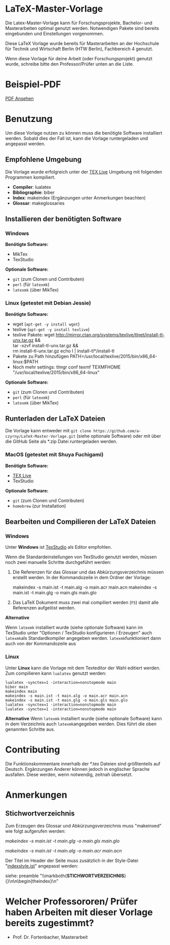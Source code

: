 # LaTeX-Master-Vorlage

Die Latex-Master-Vorlage kann für Forschungsprojekte, Bachelor- und Masterarbeiten optimal genutzt werden. Notwendigen Pakete sind bereits eingebunden und Einstellungen vorgenommen. 

Diese LaTeX Vorlage wurde bereits für Masterarbeiten an der Hochschule für Technik und Wirtschaft Berlin (HTW Berlin), Fachbereich 4 genutzt.

Wenn diese Vorlage für deine Arbeit (oder Forschungsprojekt) genutzt wurde, schreibe bitte den Professor/Prüfer unten an die Liste. 

# Beispiel-PDF

[PDF Ansehen](main.pdf)

# Benutzung

Um diese Vorlage nutzen zu können muss die benötigte Software installiert werden. Sobald dies der Fall ist, kann die Vorlage runtergeladen und angepasst werden.

## Empfohlene Umgebung
Die Vorlage wurde erfolgreich unter der [TEX Live](http://tug.org/texlive/) Umgebung mit folgenden Programmen kompiliert.

- **Compiler**: lualatex
- **Bibliographie**: biber
- **Index**: makeindex (Ergänzungen unter Anmerkungen beachten)
- **Glossar**: makeglossaries

## Installieren der benötigten Software
### Windows
**Benötigte Software:**

* MikTex
* TexStudio

**Optionale Software:**

* ```git``` (zum Clonen und Contributen)
* ```perl``` (für ```latexmk```)
* ```latexmk``` (über MikTex)

### Linux (getestet mit Debian Jessie)
**Benötigte Software:**

* wget (```apt-get -y install wget```)
* texlive (```apt-get -y install texlive```)
* texlive Pakete:
        wget http://mirror.ctan.org/systems/texlive/tlnet/install-tl-unx.tar.gz &&\
        tar -xzvf install-tl-unx.tar.gz &&\
        rm install-tl-unx.tar.gz
        echo I | install-tl*/install-tl
* Pakete zu Path hinzufügen
        PATH=/usr/local/texlive/2015/bin/x86_64-linux:$PATH    
* Noch mehr settings:
        tlmgr conf texmf TEXMFHOME "/usr/local/texlive/2015/bin/x86_64-linux"

**Optionale Software:**

* ```git``` (zum Clonen und Contributen)
* ```perl``` (für ```latexmk```)
* ```latexmk``` (über MikTex)

## Runterladen der LaTeX Dateien
Die Vorlage kann entweder mit ```git clone https://github.com/a-czyrny/LaTeX-Master-Vorlage.git``` (siehe optionale Software) oder mit über die GitHub Seite als *.zip Datei runtergeladen werden.

### MacOS (getestet mit Shuya Fuchigami)
**Benötigte Software:**
* [TEX Live](https://tug.org/mactex/)
* TexStudio

**Optionale Software:**

* ```git``` (zum Clonen und Contributen)
* ```homebrew``` (zur Installation)

## Bearbeiten und Compilieren der LaTeX Dateien
### Windows
Unter **Windows** ist [TexStudio](http://www.texstudio.org/) als Editor empfohlen.

Wenn die Standardeinstellungen von TexStudio genutzt werden, müssen noch zwei manuelle Schritte durchgeführt werden:
1. Die Referenzen für das Glossar und das Abkürzungsverzeichnis müssen erstellt werden. In der Kommandozeile in dem Ordner der Vorlage:

    makeindex -s main.ist -t main.alg -o main.acr main.acn
    makeindex -s main.ist -t main.glg -o main.gls main.glo 

2. Das LaTeX Dokument muss zwei mal compiliert werden (```F5```) damit alle Referenzen aufgelöst werden.

**Alternative** 

Wenn ```latexmk``` installiert wurde (siehe optionale Software) kann im TexStudio unter "Optionen / TexStudio konfigurieren / Erzeugen" auch ```latexmk```als Standardkompiler angegeben werden.
```latexmk```funktioniert dann auch von der Kommandozeile aus
 
### Linux
Unter **Linux** kann die Vorlage mit dem Texteditor der Wahl editiert werden. Zum compilieren kann ```lualatex``` genutzt werden:

    lualatex -synctex=1 -interaction=nonstopmode main
    biber main
    makeindex main
    makeindex -s main.ist -t main.alg -o main.acr main.acn
    makeindex -s main.ist -t main.glg -o main.gls main.glo
    lualatex -synctex=1 -interaction=nonstopmode main
    lualatex -synctex=1 -interaction=nonstopmode main
    
**Alternative**
Wenn ```latexmk``` installiert wurde (siehe optionale Software) kann in dem Verzeichnis auch ```latexmk```angegeben werden. Dies führt die oben genannten Schritte aus.
    

# Contributing 
Die Funktionskommentare innerhalb der *.tex Dateien sind größtenteils auf Deutsch. 
Ergänzungen Anderer können jedoch in englischer Sprache ausfallen. Diese werden, wenn notwendig, zeitnah übersetzt.
  
# Anmerkungen
## Stichwortverzeichnis
Zum Erzeugen des Glossar und Abkürzungsverzeichnis muss "makeinxed" wie folgt aufgerufen werden:

*makeindex -s main.ist -t main.glg -o main.gls main.glo*

*makeindex -s main.ist -t main.alg -o main.acr main.acn*

Der Titel im Header der Seite muss zusätzlich in der Style-Datei "[indexstyle.ist](indexstyle.ist)" angepasst werden:

siehe: preamble "\\\markboth{**STICHWORTVERZEICHNIS**}{}\n\n\\begin{theindex}\n"

# Welcher Professororen/ Prüfer haben Arbeiten mit dieser Vorlage bereits zugestimmt?
* Prof. Dr. Fortenbacher, Masterarbeit
